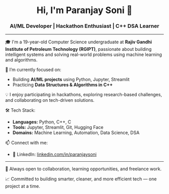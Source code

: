 <h1 align="center">Hi, I'm Paranjay Soni 👋</h1>
<h3 align="center">AI/ML Developer | Hackathon Enthusiast | C++ DSA Learner</h3>

---

🎓 I'm a 19-year-old Computer Science undergraduate at **Rajiv Gandhi Institute of Petroleum Technology (RGIPT)**, passionate about building intelligent systems and solving real-world problems using machine learning and algorithms.

🔭 I’m currently focused on:
- Building **AI/ML projects** using Python, Jupyter, Streamlit
- Practicing **Data Structures & Algorithms in C++**

💡 I enjoy participating in hackathons, exploring research-based challenges, and collaborating on tech-driven solutions.

🛠 Tech Stack:
- **Languages:** Python, C++, C
- **Tools:** Jupyter, Streamlit, Git, Hugging Face
- **Domains:** Machine Learning, Automation, Data Science, DSA

📫 Connect with me:
- 💼 LinkedIn: [linkedin.com/in/paranjaysoni](https://www.linkedin.com/in/paranjaysoni)

---

📌 Always open to collaboration, learning opportunities, and freelance work.

📈 Committed to building smarter, cleaner, and more efficient tech — one project at a time.
